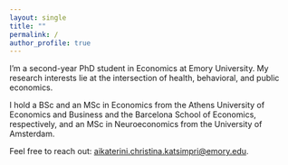 ```yaml
---
layout: single
title: ""
permalink: /
author_profile: true
---
```


I’m a second-year PhD student in Economics at Emory University. My research interests lie at the intersection of health, behavioral, and public economics.

I hold a BSc and an MSc in Economics from the Athens University of Economics and Business and the Barcelona School of Economics, respectively, and an MSc in Neuroeconomics from the University of Amsterdam.

Feel free to reach out: <a href="mailto:aikaterini.christina.katsimpri@emory.edu">aikaterini.christina.katsimpri@emory.edu</a>.
